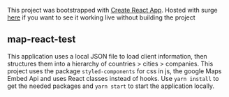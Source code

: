 This project was bootstrapped with [Create React App](https://github.com/facebook/create-react-app).
Hosted with surge [here](https://map-react-test.surge.sh/) if you want to see it working live without building the project

## map-react-test

This application uses a local JSON file to load client information, then structures them into a hierarchy of countries > cities > companies. This project uses the package `styled-components` for css in js, the google Maps Embed Api and uses React classes instead of hooks. Use `yarn install` to get the needed packages and `yarn start` to start the application locally.

